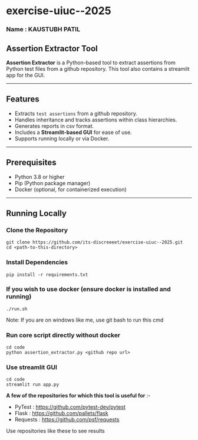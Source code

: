 # exercise-uiuc--2025

### Name : KAUSTUBH PATIL

## Assertion Extractor Tool

**Assertion Extractor** is a Python-based tool to extract assertions from Python test files from a github repository. This tool also contains a streamlit app for the GUI.

---

## Features

- Extracts `test assertions` from a github repository.
- Handles inheritance and tracks assertions within class hierarchies.
- Generates reports in csv format.
- Includes a **Streamlit-based GUI** for ease of use.
- Supports running locally or via Docker.

---

## Prerequisites

- Python 3.8 or higher
- Pip (Python package manager)
- Docker (optional, for containerized execution)

---

## Running Locally

### Clone the Repository
```
git clone https://github.com/its-discreeeet/exercise-uiuc--2025.git
cd <path-to-this-directory>
```

### Install Dependencies
```
pip install -r requirements.txt
```

### If you wish to use docker (ensure docker is installed and running)
```
./run.sh
```
Note: If you are on windows like me, use git bash to run this cmd

### Run core script directly without docker
```
cd code
python assertion_extractor.py <github repo url>
```

### Use streamlit GUI
```
cd code
streamlit run app.py
```

**A few of the repositories for which this tool is useful for** :-
- PyTest : https://github.com/pytest-dev/pytest
- Flask : https://github.com/pallets/flask
- Requests : https://github.com/psf/requests

Use repositories like these to see results
